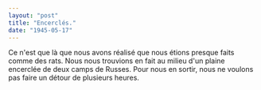 ```yaml
---
layout: "post"
title: "Encerclés."
date: "1945-05-17"
---
```


Ce n'est que là que nous avons réalisé que nous étions presque faits comme des rats. Nous nous trouvions en fait au milieu d'un plaine encerclée de deux camps de Russes. Pour nous en sortir, nous ne voulons pas faire un détour de plusieurs heures.


<div class="histoire"></div>

<div class="commentaire"></div>